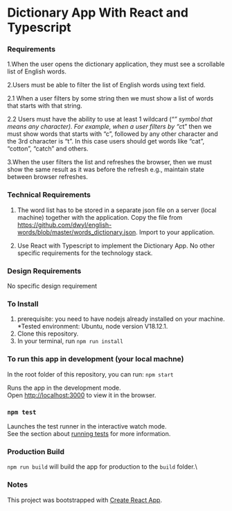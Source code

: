 # Dictionary App With React and Typescript

### Requirements
1.When the user opens the dictionary application, they must see a scrollable list of English
words.

2.Users must be able to filter the list of English words using text field.

2.1 When a user filters by some string then we must show a list of words that starts with that
string.
   
2.2 Users must have the ability to use at least 1 wildcard (“*” symbol that means any character). For example, when a user filters by “c*t” then we must show words that starts with “c”, followed by
any other character and the 3rd character is “t”. In this case users should get words like “cat”,
“cotton”, “catch” and others.

3.When the user filters the list and refreshes the browser, then we must show the same result as
it was before the refresh e.g., maintain state between browser refreshes.

### Technical Requirements
1. The word list has to be stored in a separate json file on a server (local machine) together with
the application. Copy the file from https://github.com/dwyl/english-words/blob/master/words_dictionary.json. Import to your application.

2. Use React with Typescript to implement the Dictionary App. No other specific requirements for the technology stack. 

### Design Requirements
No specific design requirement

### To Install
1. prerequisite: you need to have nodejs already installed on your machine. *Tested environment: Ubuntu, node version V18.12.1. 
2. Clone this repository.
3. In your terminal, run `npm run install`

### To run this app in development (your local machne)
In the root folder of this repository, you can run: `npm start`

Runs the app in the development mode.\
Open [http://localhost:3000](http://localhost:3000) to view it in the browser.


### `npm test`

Launches the test runner in the interactive watch mode.\
See the section about [running tests](https://facebook.github.io/create-react-app/docs/running-tests) for more information.

### Production Build
`npm run build` will build the app for production to the `build` folder.\

### Notes
This project was bootstrapped with [Create React App](https://github.com/facebook/create-react-app).

